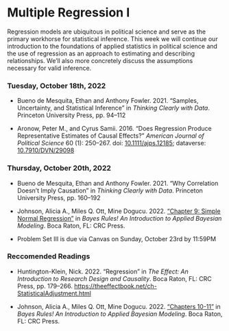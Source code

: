 Multiple Regression I
================

Regression models are ubiquitous in political science and serve as the
primary workhorse for statistical inference. This week we will continue
our introduction to the foundations of applied statistics in political
science and the use of regression as an approach to estimating and
describing relationships. We’ll also more concretely discuss the
assumptions necessary for valid inference.

### Tuesday, October 18th, 2022

-   Bueno de Mesquita, Ethan and Anthony Fowler. 2021. “Samples,
    Uncertainty, and Statistical Inference” in *Thinking Clearly with
    Data*. Princeton University Press, pp. 94–112

-   Aronow, Peter M., and Cyrus Samii. 2016. “Does Regression Produce
    Representative Estimates of Causal Effects?” *American Journal of
    Political Science* 60 (1): 250–267. doi:
    [10.1111/ajps.12185](https://doi.org/10.1111/ajps.12185); dataverse:
    [10.7910/DVN/29098](https://dataverse.harvard.edu/dataset.xhtml?persistentId=doi:10.7910/DVN/29098)

### Thursday, October 20th, 2022

-   Bueno de Mesquita, Ethan and Anthony Fowler. 2021. “Why Correlation
    Doesn’t Imply Causation” in *Thinking Clearly with Data*. Princeton
    University Press, pp. 160–192

-   Johnson, Alicia A., Miles Q. Ott, Mine Dogucu. 2022. [“Chapter 9:
    Simple Normal
    Regression”](https://www.bayesrulesbook.com/chapter-9.html) in
    *Bayes Rules! An Introduction to Applied Bayesian Modeling*. Boca
    Raton, FL: CRC Press.

-   Problem Set III is due via Canvas on Sunday, October 23rd by 11:59PM

### Reccomended Readings

-   Huntington-Klein, Nick. 2022. “Regression” in *The Effect: An
    Introduction to Research Design and Causality*. Boca Raton, FL: CRC
    Press, pp. 179–266.
    <https://theeffectbook.net/ch-StatisticalAdjustment.html>

-   Johnson, Alicia A., Miles Q. Ott, Mine Dogucu. 2022. [“Chapters
    10-11”](https://www.bayesrulesbook.com/chapter-10.html) in *Bayes
    Rules! An Introduction to Applied Bayesian Modeling*. Boca Raton,
    FL: CRC Press.
